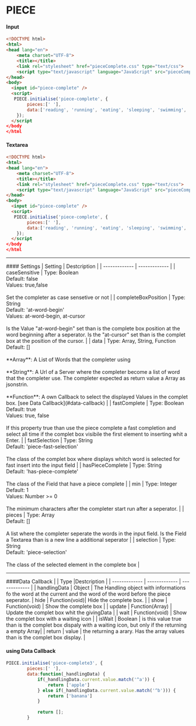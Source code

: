 # PIECE
#### Input
```html
<!DOCTYPE html>
<html>
<head lang="en">
    <meta charset="UTF-8">
    <title></title>
    <link rel="stylesheet" href="pieceComplete.css" type="text/css">
    <script type="text/javascript" language="JavaScript" src="pieceComplete.js"></script>
</head>
<body>
  <input id="piece-complete" />
  <script>
   PIECE.initialise('piece-complete', {
        pieces:[' '],
        data:['reading', 'running', 'eating', 'sleeping', 'swimming', 'writing', 'watching', 'working', 'helping'],
    });
  </script
</body
</html
```
#### Textarea
```html
<!DOCTYPE html>
<html>
<head lang="en">
    <meta charset="UTF-8">
    <title></title>
    <link rel="stylesheet" href="pieceComplete.css" type="text/css">
    <script type="text/javascript" language="JavaScript" src="pieceComplete.js"></script>
</head>
<body>
  <input id="piece-complete" />
  <script>
   PIECE.initialise('piece-complete', {
        pieces:[' '],
        data:['reading', 'running', 'eating', 'sleeping', 'swimming', 'writing', 'watching', 'working', 'helping'],
    });
  </script
</body
</html
```
<hr />
#### Settings
| Setting  | Destcription |
| ------------- | ------------- |
| caseSensitive  | Type: Boolean <br /> Default: false <br /> Values: true,false <br /><br /> Set the completer as case sensetive or not  |
| completeBoxPosition  | Type: String <br /> Default: 'at-word-begin' <br /> Values: at-word-begin, at-cursor <br /><br /> Is the Value "at-word-begin" set than is the complete box position at the word beginning after a seperator. Is the "at-cursor" set than is the complet box at the position of the cursor.   |
| data  | Type: Array, String, Function <br /> Default: [] <br /><br /> **Array**: A List of Words that the completer using <br /><br /> **String**: A Url of a Server where the completer become a list of word that the completer use. The completer expected as return value a Array as jsonstrin. <br /><br /> **Function**: A own Callback to select the displayed Values in the complet box. [see Data Callback](#data-callback) |
| fastComplete  | Type: Boolean <br /> Default: true <br /> Values: true, false <br /><br /> If this property true than use the piece complete a fast completion and select all time if the complet box visibile the first element to inserting whit a Enter.  |
| fastSelection  | Type: String <br /> Default: 'piece-fast-selection' <br /><br /> The class of the complet box where displays whitch word is selected for fast insert into the input field  |
| hasPieceComplete  | Type: String <br /> Default: 'has-piece-complete' <br /><br /> The class of the Field that have a piece complete  |
| min  | Type: Integer <br /> Default: 1 <br /> Values: Number >= 0 <br /><br /> The minimum characters after the completer start run after a seperator.   |
| pieces  | Type: Array <br /> Default: [] <br /><br /> A list where the completer seperate the words in the input field. Is the Field a Textarea than is a new line a additional seperator |
| selection  | Type: String <br /> Default: 'piece-selection' <br /><br /> The class of the selected element in the complete box  |

<hr />
####Data Callback
|   | Type |Destcription |
| ------------- | ------------- | ------------- |
| handlingData | Object | The Handling object with informations fo the word at the current and the word of the word before the piece seperator.
| hide | Function(void)| Hide the complete box. |
| show | Function(void) | Show the complete box | 
| update | Function(Array) | Update the complet box whit the givingData |
| wait | Function(void) | Show the complet box with a waiting icon |
| isWait | Boolean | is this value true than is the complet box dispaly with a waiting icon, but only if the returning a empty Array|
| return | value | the returning a arary. Has the array values than is the complet box display. |

#### using Data Callback
```Javascript
PIECE.initialise('piece-complete3', {
        pieces:[' '],
        data:function(_handlingData) {
            if(_handlingData.current.value.match('^a')) {
                return ['apple']
            } else if(_handlingData.current.value.match('^b'))) {
                return ['banana']
            }
            
            return [];
        }
```
